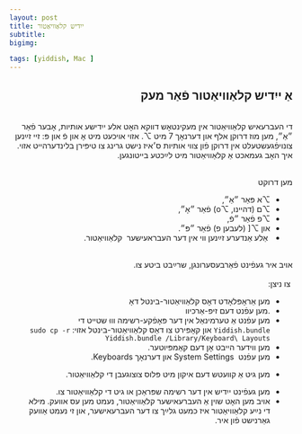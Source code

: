 ```yaml
---
layout: post
title: ייִדיש קלאַוויאַטור
subtitle: 
bigimg:

tags: [yiddish, Mac ]
---
```


<div dir="rtl">
<h2>
אַ ייִדיש קלאַוויאַטור 
פֿאַר מעק
</h2>
</div>

<!--end.excerpt-->
<br>
<div dir="rtl">
די העברעאיש קלאַוויאַטור אין מעקינטאָש דווקא האָט אלע ייִדישע אותיות, אָבער פֿאַר ״אַ״,
מען מוז דרוקן אלף און דערנאָך 
7
מיט
⌥. אזוי אויכעט מיט אָ און פֿ און פּ: זיי זײַנען צונויפֿגעשטעלט אין דרוקן פֿון צווי  אותיות ס׳איז נישט גרינג צו  טיפּירן בלינדערהייט אזוי.
איך האָב געמאכט אַ קלאַוויאַטור מיט לײַכטע בייטונגען.
 
<br>מען דרוקט
<ul><li>
⌥א
פּאַר  ״אַ״,
</li><li>
⌥ם
(דהיינו, ⌥o)
פֿאַר
״אָ״,
</li><li>
⌥פ
פֿאַר ״פֿ,
</li><li>
און
⌥[
(לעבען פ)
פֿאַר 
״פּ״.
</li><li>
 אַלע אַנדערע זײַנען ווי אין דער העבראעישער
  קלאַוויאַטור. 
  </li>
  </ul>
אויב איר געפֿינט פֿאַרבעסערונגן,  שרײַבט ביטע  צו.  
<br>

<br>
  צו ניצן:

<ul>
 <li>
<a herf="/content/Yiddish.bundle.zip">מען אַראָפּלאָדט דאָס קלאַוויאַטור-בינטל  דאָ</a>
</li><li>
.מען עפֿנט דעם זיפּ-אַרכיוו
</li><li>
מען עפֿנט אַ טערמינאַל אין דער פּאָפֿקע-רשימה  וווּ שטייט די
<code>Yiddish.bundle</code>
און קאָפּירט צו דאַס קלאַוויאַטור-בינטל  אזוי:
<code>sudo cp -r Yiddish.bundle /Library/Keyboard\ Layouts</code>

</li><li>
מען ווידער הייבט אָן דעם קאַמפּיוטער. 
</li><li>
מען עפֿנט  System Settings
און דערנאָך Keyboards.
</li><li>

מען גיט אַ קװעטש דעם איקון מיט פּלוס צוצוגעבן די קלאַוויאַטור.
</li><li>
מען געפֿינט ייִדיש אין דער רשימה שפּראַכן או גיט די קלאַוויאַטור צו.
</li><li>
אויב מען האָט שוין  אַ העברעאישער קלאַוויאַטור, 
נעמט מען עס אוועק. מילא די נײַע קלאַוויאַטור איז כמעט
גלײַך צו דער העברעאישער, און זי נעמט אַוועק גאַרנישט פֿון איר.‎
</li>
</ul>
</div> 



